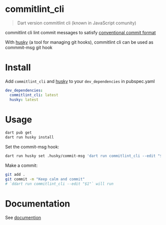 # commitlint_cli

> Dart version commitlint cli (known in JavaScript comunity)

commitlint cli lint commit messages to satisfy [conventional commit format](https://www.conventionalcommits.org/)

With [husky](https://pub.dev/packages/husky) (a tool for managing git hooks), commitlint cli can be used as commmit-msg git hook

# Install

Add `commitlint_cli` and [husky](https://pub.dev/packages/husky) to your `dev_dependencies` in pubspec.yaml

```yaml
dev_dependencies:
  commitlint_cli: latest
  husky: latest
```

# Usage

```sh
dart pub get
dart run husky install
```

Set the commit-msg hook:

```sh
dart run husky set .husky/commit-msg 'dart run commitlint_cli --edit "$1"'
```

Make a commit:

```sh
git add .
git commit -m "Keep calm and commit"
# `ddart run commitlint_cli --edit "$1"` will run
```

# Documentation

See [documention](https://hyiso.github.io/commitlint)